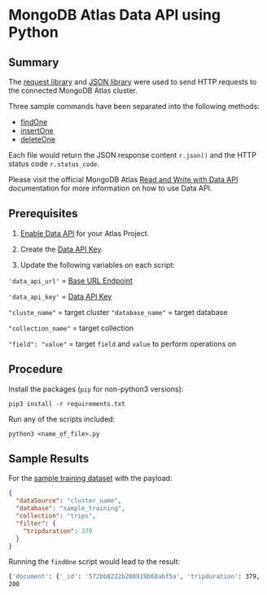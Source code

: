 # MongoDB Atlas Data API using Python

## Summary
The [request library](https://docs.python-requests.org/en/latest/) and [JSON library](https://docs.python.org/3/library/json.html) were used to send HTTP requests to the connected MongoDB Atlas cluster.

Three sample commands have been separated into the following methods:
* [findOne](https://github.com/bcrisologo/mongodb-atlas-data-api/blob/python/python/find-document.py)
* [insertOne](https://github.com/bcrisologo/mongodb-atlas-data-api/blob/python/python/insert-document.py)
* [deleteOne](https://github.com/bcrisologo/mongodb-atlas-data-api/blob/python/python/delete-document.py)

Each file would return the JSON response content `r.json()` and the HTTP status code `r.status_code`.

Please visit the official MongoDB Atlas [Read and Write with Data API](https://docs.atlas.mongodb.com/api/data-api/#read-and-write-with-the-data-api--preview-) documentation for more information on how to use Data API.

## Prerequisites

1. [Enable Data API](https://docs.atlas.mongodb.com/api/data-api/#1.-enable-the-data-api) for your Atlas Project.

1. Create the [Data API Key](https://docs.atlas.mongodb.com/api/data-api/#2.-create-a-data-api-key).

1. Update the following variables on each script:

`'data_api_url'` = [Base URL Endpoint](https://docs.atlas.mongodb.com/api/data-api-resources/#base-url)

`'data_api_key'` = [Data API Key](https://docs.atlas.mongodb.com/api/data-api/#2.-create-a-data-api-key)

`"cluste_name"` = target cluster
`"database_name"` = target database

`"collection_name"` = target collection

`"field": "value"` = target `field` and `value` to perform operations on

## Procedure

Install the packages (`pip` for non-python3 versions):
```
pip3 install -r requirements.txt
```

Run any of the scripts included:
```
python3 <name_of_file>.py
```

## Sample Results
For the [sample training dataset](https://docs.atlas.mongodb.com/sample-data/sample-training/) with the payload:

```json
{
  "dataSource": "cluster_name",
  "database": "sample_training",
  "collection": "trips",
  "filter": {
    "tripduration": 379
  }
}
```

Running the `findOne` script would lead to the result:

```bash
{'document': {'_id': '572bb8222b288919b68abf5a', 'tripduration': 379, 'start station id': 476, 'start station name': 'E 31 St & 3 Ave', 'end station id': 498, 'end station name': 'Broadway & W 32 St', 'bikeid': 17827, 'usertype': 'Subscriber', 'birth year': 1969, 'gender': 1, 'start station location': {'type': 'Point', 'coordinates': [-73.97966069, 40.74394314]}, 'end station location': {'type': 'Point', 'coordinates': [-73.98808416, 40.74854862]}, 'start time': '2016-01-01T00:00:45.000Z', 'stop time': '2016-01-01T00:07:04.000Z'}}
200
```
